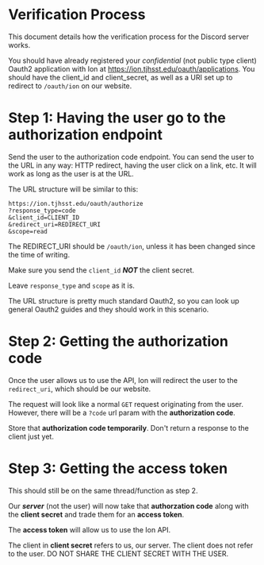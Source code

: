 # Verification Process

This document details how the verification process for the Discord server works.

You should have already registered your _confidential_ (not public type client)
Oauth2 application with Ion at https://ion.tjhsst.edu/oauth/applications. You
should have the client_id and client_secret, as well as a URI set up to redirect
to `/oauth/ion` on our website.

# Step 1: Having the user go to the authorization endpoint

Send the user to the authorization code endpoint. You can send the user to the
URL in any way: HTTP redirect, having the user click on a link, etc. It will
work as long as the user is at the URL.

The URL structure will be similar to this:

```
https://ion.tjhsst.edu/oauth/authorize
?response_type=code
&client_id=CLIENT_ID
&redirect_uri=REDIRECT_URI
&scope=read
```

The REDIRECT_URI should be `/oauth/ion`, unless it has been changed since the
time of writing.

Make sure you send the `client_id` _**NOT**_ the client secret.

Leave `response_type` and `scope` as it is.

The URL structure is pretty much standard Oauth2, so you can look up general
Oauth2 guides and they should work in this scenario.

# Step 2: Getting the authorization code

Once the user allows us to use the API, Ion will redirect the user to the
`redirect_uri`, which should be our website.

The request will look like a normal `GET` request originating from the user.
However, there will be a `?code` url param with the **authorization code**.

Store that **authorization code temporarily**. Don't return a response to the
client just yet.

# Step 3: Getting the access token

This should still be on the same thread/function as step 2.

Our **_server_** (not the user) will now take that **authorzation code** along
with the **client secret** and trade them for an **access token**.

The **access token** will allow us to use the Ion API.

The client in **client secret** refers to us, our server. The client does not
refer to the user. DO NOT SHARE THE CLIENT SECRET WITH THE USER.
